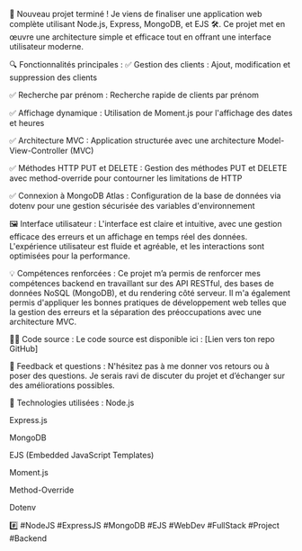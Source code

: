 🚀 Nouveau projet terminé !
Je viens de finaliser une application web complète utilisant Node.js, Express, MongoDB, et EJS 🛠️. Ce projet met en œuvre une architecture simple et efficace tout en offrant une interface utilisateur moderne.

🔍 Fonctionnalités principales :
✅ Gestion des clients : Ajout, modification et suppression des clients

✅ Recherche par prénom : Recherche rapide de clients par prénom

✅ Affichage dynamique : Utilisation de Moment.js pour l'affichage des dates et heures

✅ Architecture MVC : Application structurée avec une architecture Model-View-Controller (MVC)

✅ Méthodes HTTP PUT et DELETE : Gestion des méthodes PUT et DELETE avec method-override pour contourner les limitations de HTTP

✅ Connexion à MongoDB Atlas : Configuration de la base de données via dotenv pour une gestion sécurisée des variables d'environnement

🖼️ Interface utilisateur :
L'interface est claire et intuitive, avec une gestion efficace des erreurs et un affichage en temps réel des données. L'expérience utilisateur est fluide et agréable, et les interactions sont optimisées pour la performance.

💡 Compétences renforcées :
Ce projet m’a permis de renforcer mes compétences backend en travaillant sur des API RESTful, des bases de données NoSQL (MongoDB), et du rendering côté serveur. Il m'a également permis d'appliquer les bonnes pratiques de développement web telles que la gestion des erreurs et la séparation des préoccupations avec une architecture MVC.

👨‍💻 Code source :
Le code source est disponible ici : [Lien vers ton repo GitHub]

🙏 Feedback et questions :
N'hésitez pas à me donner vos retours ou à poser des questions. Je serais ravi de discuter du projet et d’échanger sur des améliorations possibles.

📌 Technologies utilisées :
Node.js

Express.js

MongoDB

EJS (Embedded JavaScript Templates)

Moment.js

Method-Override

Dotenv

#️⃣ #NodeJS #ExpressJS #MongoDB #EJS #WebDev #FullStack #Project #Backend
